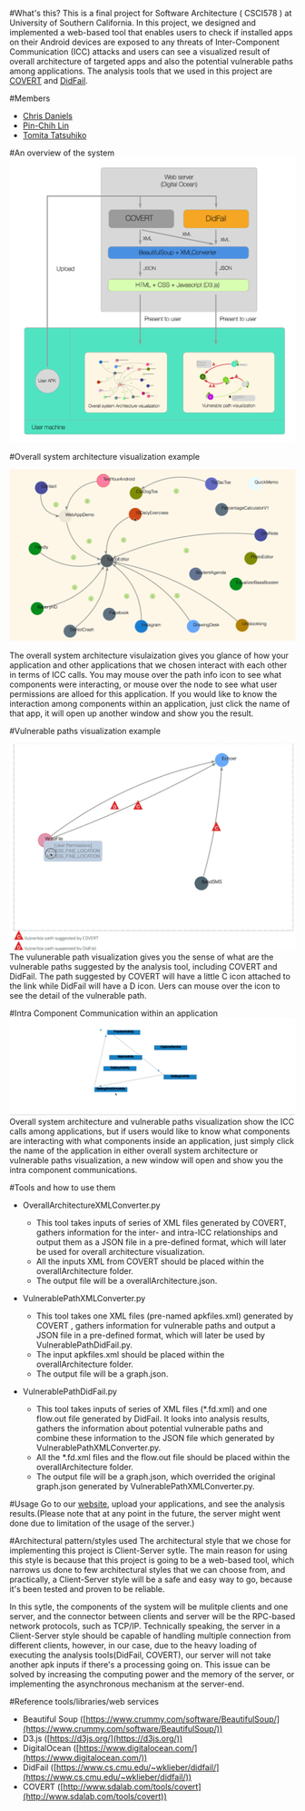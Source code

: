 #What's this?
This is a final project for Software Architecture ( CSCI578 ) at University of Southern California. In this project, we designed and implemented a web-based tool that enables users to check if installed apps on their Android devices are exposed to any threats of Inter-Component Communication (ICC) attacks and users can see a visualized result of overall architecture of targeted apps and also the potential vulnerable paths among applications. The analysis tools that we used in this project are [COVERT](http://www.sdalab.com/tools/covert) and [DidFail](https://www.cs.cmu.edu/~wklieber/didfail/).

#Members
* [Chris Daniels](https://github.com/chris-daniels)
* [Pin-Chih Lin](https://github.com/pinchih)
* [Tomita Tatsuhiko](https://github.com/tomitatsu)

#An overview of the system     
![picture alt](https://github.com/pinchih/CS578-Final-Project/blob/master/image/system_graph.png?raw=true)

#Overall system architecture visualization example

![](/image/overall_system_architecture_example.gif)

The overall system architecture visulaization gives you glance of how your application and other applications that we chosen interact with each other in terms of ICC calls. You may mouse over the path info icon to see what components were interacting, or mouse over the node to see what user permissions are alloed for this application. If you would like to know the interaction among components within an application, just click the name of that app, it will open up another window and show you the result.

#Vulnerable paths visualization example

![](https://github.com/pinchih/CS578-Final-Project/blob/master/image/VulnerablePath_example.gif?raw=true)
The vulunerable path visualization gives you the sense of what are the vulnerable paths suggested by the analysis tool, including COVERT and DidFail. The path suggested by COVERT will have a little C icon attached to the link while DidFail will have a D icon. Uers can mouse over the icon to see the detail of the vulnerable path.

#Intra Component Communication within an application
![](https://github.com/pinchih/CS578-Final-Project/blob/master/image/intra_compo_example.gif?raw=true)
Overall system architecture and vulnerable paths visualization show the ICC calls among applications, but if users would like to know what components are interacting with what components inside an application, just simply click the name of the application in either overall system architecture or vulnerable paths visualization, a new window will open and show you the intra component communications.

#Tools and how to use them
- OverallArchitectureXMLConverter.py
  - This tool takes inputs of series of XML files generated by COVERT, gathers information for the inter- and intra-ICC relationships and output them as a JSON file in a pre-defined format, which will later be used for overall architecture visualization.
  - All the inputs XML from COVERT should be placed within the overallArchitecture folder.
  - The output file will be a overallArchitecture.json.

- VulnerablePathXMLConverter.py
  - This tool takes one XML files (pre-named apkfiles.xml) generated by COVERT , gathers information for vulnerable paths and output a JSON file in a pre-defined format, which will later be used by VulnerablePathDidFail.py.
  - The input apkfiles.xml should be placed within the overallArchitecture folder.
  - The output file will be a graph.json.

- VulnerablePathDidFail.py
  - This tool takes inputs of series of XML files (*.fd.xml) and one flow.out file generated by DidFail. It looks into analysis results, gathers the information about potential vulnerable paths and combine these information to the JSON file which generated by VulnerablePathXMLConverter.py.
  - All the *.fd.xml files and the flow.out file should be placed within the overallArchitecture folder.
  - The output file will be a graph.json, which overrided the original graph.json generated by VulnerablePathXMLConverter.py.

#Usage
Go to our [website](http://192.241.189.66/top.html), upload your applications, and see the analysis results.(Please note that at any point in the future, the server might went done due to limitation of the usage of the server.)

#Architectural pattern/styles used
The architectural style that we chose for implementing this project is Client-Server sytle. The main reason for using this  style is because that this project is going to be a web-based tool, which narrows us done to few architectural styles that we can choose from, and practically, a Client-Server style will be a safe and easy way to go, because it's been tested and proven to be reliable.

In this sytle, the components of the system will be mulitple clients and one server, and the connector between clients and server will be the RPC-based network protocols, such as TCP/IP. Technically speaking, the server in a Client-Server style should be capable of handling multiple connection from different clients, however, in our case, due to the heavy loading of executing the analysis tools(DidFail, COVERT), our server will not take another apk inputs if there's a processing going on. This issue can be solved by increasing the computing power and the memory of the server, or implementing the asynchronous mechanism at the server-end.  


#Reference tools/libraries/web services
* Beautiful Soup ([https://www.crummy.com/software/BeautifulSoup/](https://www.crummy.com/software/BeautifulSoup/))
* D3.js ([https://d3js.org/](https://d3js.org/))
* DigitalOcean ([https://www.digitalocean.com/](https://www.digitalocean.com/))
* DidFail ([https://www.cs.cmu.edu/~wklieber/didfail/](https://www.cs.cmu.edu/~wklieber/didfail/))
* COVERT ([http://www.sdalab.com/tools/covert](http://www.sdalab.com/tools/covert))






